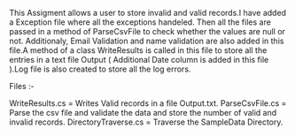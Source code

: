 This Assigment allows a user to store invalid and valid records.I have added a Exception file where all the exceptions handeled. Then all the files are passed in a method of ParseCsvFile to check whether the values are null or not. Additionaly, Email Validation and name validation are also added in this file.A method of a class WriteResults is called in this file to store all the entries in a text file Output ( Additional Date column is added in this file ).Log file is also created to store all the log errors.

Files :- 

WriteResults.cs = Writes Valid records in a file Output.txt.
ParseCsvFile.cs = Parse the csv file and validate the data and store the number of valid and invalid records.
DirectoryTraverse.cs = Traverse the SampleData Directory.
